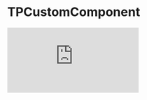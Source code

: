 # TPCustomComponent
![](http://latex.codecogs.com/gif.latex?%5Clim_%7Bx%5Crightarrow%200%7Df%28x%29)
